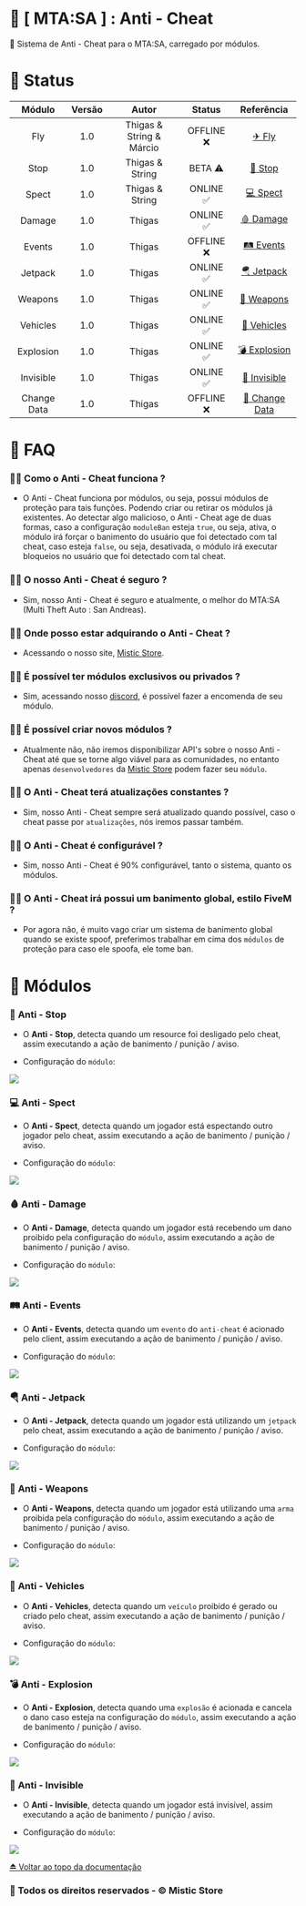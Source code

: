 # 🚀 [ MTA:SA ] : Anti - Cheat
📌 Sistema de Anti - Cheat para o MTA:SA, carregado por módulos.

# 🚧 Status

| Módulo | Versão | Autor | Status | Referência |
| :---: | :---: | :---: | :---: | :---: |
| Fly | 1.0 | Thigas & String & Márcio | OFFLINE ❌ | [✈ Fly](https://github.com/ThigasDevelopment/mtasa-anticheat#--mtasa---anti---cheat) |
| Stop | 1.0 | Thigas & String | BETA ⚠ | [🚫 Stop](https://github.com/ThigasDevelopment/mtasa-anticheat#-anti---stop) |
| Spect | 1.0 | Thigas & String | ONLINE ✅ | [💻 Spect](https://github.com/ThigasDevelopment/mtasa-anticheat#-anti---spect) |
| Damage | 1.0 | Thigas | ONLINE ✅ | [🩸 Damage](https://github.com/ThigasDevelopment/mtasa-anticheat#-anti---damage) |
| Events | 1.0 | Thigas | OFFLINE ❌ | [🛤 Events](https://github.com/ThigasDevelopment/mtasa-anticheat#-anti---events) |
| Jetpack | 1.0 | Thigas | ONLINE ✅ | [🪂 Jetpack](https://github.com/ThigasDevelopment/mtasa-anticheat#-anti---jetpack) |
| Weapons | 1.0 | Thigas | ONLINE ✅ | [🔫 Weapons](https://github.com/ThigasDevelopment/mtasa-anticheat#-anti---weapons) |
| Vehicles | 1.0 | Thigas | ONLINE ✅ | [🚗 Vehicles](https://github.com/ThigasDevelopment/mtasa-anticheat#-anti---vehicles) |
| Explosion | 1.0 | Thigas | ONLINE ✅ | [💣 Explosion](https://github.com/ThigasDevelopment/mtasa-anticheat#-anti---explosion) |
| Invisible | 1.0 | Thigas | ONLINE ✅ | [👻 Invisible](https://github.com/ThigasDevelopment/mtasa-anticheat#-anti---invisible) |
| Change Data | 1.0 | Thigas | OFFLINE ❌ | [🔀 Change Data](https://github.com/ThigasDevelopment/mtasa-anticheat#--mtasa---anti---cheat) |

# 📣 FAQ

### 🙋‍♂️ Como o Anti - Cheat funciona ?
- O Anti - Cheat funciona por módulos, ou seja, possui módulos de proteção para tais funções. Podendo criar ou retirar os módulos já existentes. Ao detectar algo malicioso, o Anti - Cheat age de duas formas, caso a configuração `moduleBan` esteja `true`, ou seja, ativa, o módulo irá forçar o banimento do usuário que foi detectado com tal cheat, caso esteja `false`, ou seja, desativada, o módulo irá executar bloqueios no usuário que foi detectado com tal cheat.

### 🙋‍♂️ O nosso Anti - Cheat é seguro ?
- Sim, nosso Anti - Cheat é seguro e atualmente, o melhor do MTA:SA (Multi Theft Auto : San Andreas).

### 🙋‍♂️ Onde posso estar adquirando o Anti - Cheat ?
- Acessando o nosso site, [Mistic Store](https://misticstore.com/).

### 🙋‍♂️ É possível ter módulos exclusivos ou privados ?
- Sim, acessando nosso [discord](https://discord.misticstore.com/), é possível fazer a encomenda de seu módulo.

### 🙋‍♂️ É possível criar novos módulos ?
- Atualmente não, não iremos disponibilizar API's sobre o nosso Anti - Cheat até que se torne algo viável para as comunidades, no entanto apenas `desenvolvedores` da [Mistic Store](https://misticstore.com/) podem fazer seu `módulo`.

### 🙋‍♂️ O Anti - Cheat terá atualizações constantes ?
- Sim, nosso Anti - Cheat sempre será atualizado quando possível, caso o cheat passe por `atualizações`, nós iremos passar também.

### 🙋‍♂️ O Anti - Cheat é configurável ?
- Sim, nosso Anti - Cheat é 90% configurável, tanto o sistema, quanto os módulos.

### 🙋‍♂️ O Anti - Cheat irá possui um banimento global, estilo FiveM ?
- Por agora não, é muito vago criar um sistema de banimento global quando se existe spoof, preferimos trabalhar em cima dos `módulos` de proteção para caso ele spoofa, ele tome ban.

# 🔰 Módulos

### 🚫 **Anti - Stop**
- O **Anti - Stop**, detecta quando um resource foi desligado pelo cheat, assim executando a ação de banimento / punição / aviso.

- Configuração do `módulo`:
<img src = 'https://i.imgur.com/HlQTLup.png'>

### 💻 **Anti - Spect**
- O **Anti - Spect**, detecta quando um jogador está espectando outro jogador pelo cheat, assim executando a ação de banimento / punição / aviso.

- Configuração do `módulo`:
<img src = 'https://i.imgur.com/XJ00p6T.png'>

### 🩸 **Anti - Damage**
- O **Anti - Damage**, detecta quando um jogador está recebendo um dano proibido pela configuração do `módulo`, assim executando a ação de banimento / punição / aviso.

- Configuração do `módulo`:
<img src = 'https://i.imgur.com/Vy2OvT4.png'>

### 🛤 **Anti - Events**
- O **Anti - Events**, detecta quando um `evento` do `anti-cheat` é acionado pelo client, assim executando a ação de banimento / punição / aviso.

- Configuração do `módulo`:
<img src = 'https://i.imgur.com/mpTu2EY.png'>

### 🪂 **Anti - Jetpack**
- O **Anti - Jetpack**, detecta quando um jogador está utilizando um `jetpack` pelo cheat, assim executando a ação de banimento / punição / aviso.

- Configuração do `módulo`:
<img src = 'https://i.imgur.com/XgnV2Ur.png'>

### 🔫 **Anti - Weapons**
- O **Anti - Weapons**, detecta quando um jogador está utilizando uma `arma` proibida pela configuração do `módulo`, assim executando a ação de banimento / punição / aviso.

- Configuração do `módulo`:
<img src = 'https://i.imgur.com/VCahRPo.png'>

### 🚗 **Anti - Vehicles**
- O **Anti - Vehicles**, detecta quando um `veículo` proibido é gerado ou criado pelo cheat, assim executando a ação de banimento / punição / aviso.

- Configuração do `módulo`:
<img src = 'https://i.imgur.com/T8LBx1Z.png'>

### 💣 **Anti - Explosion**
- O **Anti - Explosion**, detecta quando uma `explosão` é acionada e cancela o dano caso esteja na configuração do `módulo`, assim executando a ação de banimento / punição / aviso.

- Configuração do `módulo`:
<img src = 'https://i.imgur.com/Gu9YmGj.png'>

### 👻 **Anti - Invisible**
- O **Anti - Invisible**, detecta quando um jogador está invisível, assim executando a ação de banimento / punição / aviso.

- Configuração do `módulo`:
<img src = 'https://i.imgur.com/WLZGDh9.png'>

[⏏ Voltar ao topo da documentação](https://github.com/ThigasDevelopment/mtasa-anticheat)

### **🔮 Todos os direitos reservados - © Mistic Store**
